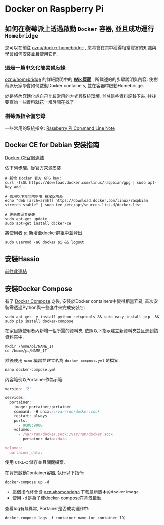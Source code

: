 # Docker on Raspberry Pi

## 如何在樹莓派上透過啟動 ```Docker``` 容器, 並且成功運行 ```Homebridge```

您可以在前往 [oznu/docker-homebridge][docker-homebridge-link] , 您將會在其中獲得相當豐富的知識與學會如何安裝並且使用它們.


### 這是一篇中文化簡易備忘錄

[oznu/homebridge][docker-homebridge-link] 的詳細說明中的 **[Wiki頁面][docker-homebridge-wiki]** ,
所載述的的步驟說明與內容: 使樹莓派玩家學會如何啟動Docker containers, 並在容器中啟動Homebridge.

於是將內容轉化成自己比較常用的方式與系統環境, 並將這些資料記錄下來, 往後要查詢一些資料就花一堆時間在找了

### 樹莓派指令備忘錄

一些常用的系統指令: [Raspberry Pi Command Line Note][rpi-link]

## Docker CE for Debian 安裝指南

[Docker CE官網連結][docker-ce-debian-link]

依下列步驟，從官方來源安裝

```
# 新增 Docker 官方 GPG key:
curl -fsSL https://download.docker.com/linux/raspbian/gpg | sudo apt-key add -

# 使用以下指令來新增 穩定版來源
echo "deb [arch=armhf] https://download.docker.com/linux/raspbian stretch stable" | sudo tee /etc/apt/sources.list.d/docker.list

# 更新來源並安裝
sudo apt-get update
sudo apt-get install docker-ce
```

將使用者 `pi` 新增至docker群組中並登出

```
sudo usermod -aG docker pi && logout
```

## 安裝Hassio

[前往此連結][install-hassio-link]

## 安裝Docker Compose

有了 [Docker Compose][docker-compose-link] 之後, 安裝於Docker containers中變得相當容易, 首次安裝需透過Python與一些套件來完成安裝它:

```
sudo apt-get -y install python-setuptools && sudo easy_install pip  && sudo pip install docker-compose
```

在家目錄使用者內新增一個所需的資料夾, 依照以下指示建立新資料夾並且進到該資料夾中.

```
mkdir /home/pi/NAME_IT
cd /home/pi/NAME_IT
```
然後使用 ```nano``` 編寫並建立名為 ```docker-compose.yml``` 的檔案.

```
nano docker-compose.yml
```

內容範例以Portainer作為示範:

```js
version: '2'

services:
  portainer:
    image: portainer/portainer
    command: -H unix:///var/run/docker.sock
    restart: always
    ports:
      - 9000:9000
    volumes:
      - /var/run/docker.sock:/var/run/docker.sock
      - portainer_data:/data

volumes:
  portainer_data:
```

使用 ```CTRL+X``` 儲存並且關閉檔案.

在背景啟動Container容器, 執行以下指令:

```
docker-compose up -d
```

* 這個指令將會從 [oznu/homebridge][docker-homebridge-link] 下載最新版本的docker image.
* 使用 `-d` 是為了使docker-compose在背景啟動.

查看log有無異常, Portainer是否成功運作中:

```
docker-compose logs -f container_name (or container_ID)
```

[rpi-link]: pages/rpi-cli.md
[docker-ce-debian-link]: https://docs.docker.com/install/linux/docker-ce/debian/
[docker-compose-link]: https://docs.docker.com/compose/
[docker-homebridge-link]: https://github.com/oznu/docker-homebridge
[docker-homebridge-wiki]: https://github.com/oznu/docker-homebridge/wiki/Homebridge-on-Raspberry-Pi
[install-hassio-link]: docs/install_hassio.md
